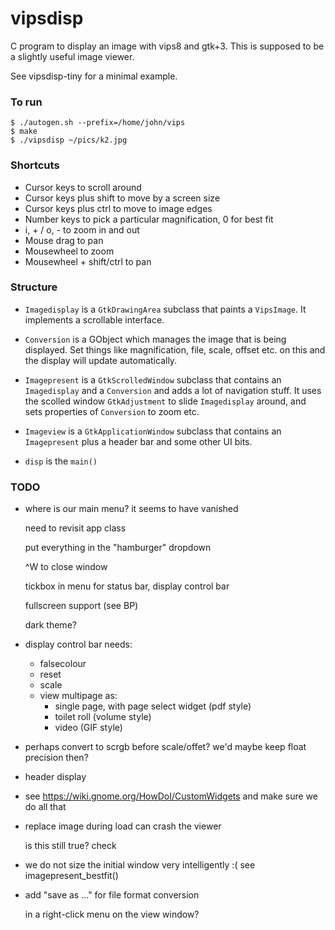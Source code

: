 # vipsdisp

C program to display an image with vips8 and gtk+3. This is supposed to be
a slightly useful image viewer. 

See vipsdisp-tiny for a minimal example.

### To run

```
$ ./autogen.sh --prefix=/home/john/vips 
$ make
$ ./vipsdisp ~/pics/k2.jpg
```

### Shortcuts

* Cursor keys to scroll around
* Cursor keys plus shift to move by a screen size
* Cursor keys plus ctrl to move to image edges
* Number keys to pick a particular magnification, 0 for best fit
* i, + / o, - to zoom in and out
* Mouse drag to pan
* Mousewheel to zoom
* Mousewheel + shift/ctrl to pan


### Structure

* `Imagedisplay` is a `GtkDrawingArea` subclass that paints a `VipsImage`. It
implements a scrollable interface.

* `Conversion` is a GObject which manages the image that is being
displayed. Set things like magnification, file, scale, offset etc. on this
and the display will update automatically.

* `Imagepresent` is a `GtkScrolledWindow` subclass that contains an
`Imagedisplay` and a `Conversion` and adds a lot of navigation stuff. It
uses the scolled window `GtkAdjustment` to slide `Imagedisplay` around,
and sets properties of `Conversion` to zoom etc.

* `Imageview` is a `GtkApplicationWindow` subclass that contains an
`Imagepresent` plus a header bar and some other UI bits.

* `disp` is the `main()`

### TODO

- where is our main menu? it seems to have vanished

  need to revisit app class

  put everything in the "hamburger" dropdown

  ^W to close window

  tickbox in menu for status bar, display control bar

  fullscreen support (see BP)

  dark theme?

- display control bar needs:

    - falsecolour
    - reset
    - scale
    - view multipage as:
      - single page, with page select widget (pdf style)
      - toilet roll (volume style)
      - video (GIF style)

- perhaps convert to scrgb before scale/offet? we'd maybe keep float precision
  then?

- header display

- see https://wiki.gnome.org/HowDoI/CustomWidgets and make sure we do all that

- replace image during load can crash the viewer

  is this still true? check

- we do not size the initial window very intelligently :( see
	imagepresent_bestfit()

- add "save as ..." for file format conversion

  in a right-click menu on the view window?



